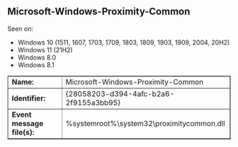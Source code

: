 ## Microsoft-Windows-Proximity-Common

Seen on:
* Windows 10 (1511, 1607, 1703, 1709, 1803, 1809, 1903, 1909, 2004, 20H2)
* Windows 11 (21H2)
* Windows 8.0
* Windows 8.1

<table border="1" class="docutils">
  <tbody>
    <tr>
      <td><b>Name:</b></td>
      <td>Microsoft-Windows-Proximity-Common</td>
    </tr>
    <tr>
      <td><b>Identifier:</b></td>
      <td>{28058203-d394-4afc-b2a6-2f9155a3bb95}</td>
    </tr>
    <tr>
      <td><b>Event message file(s):</b></td>
      <td>%systemroot%\system32\proximitycommon.dll</td>
    </tr>
  </tbody>
</table>

&nbsp;

